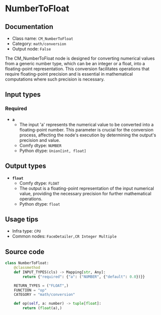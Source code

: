 # NumberToFloat
## Documentation
- Class name: `CM_NumberToFloat`
- Category: `math/conversion`
- Output node: `False`

The CM_NumberToFloat node is designed for converting numerical values from a generic number type, which can be an integer or a float, into a floating-point representation. This conversion facilitates operations that require floating-point precision and is essential in mathematical computations where such precision is necessary.
## Input types
### Required
- **`a`**
    - The input 'a' represents the numerical value to be converted into a floating-point number. This parameter is crucial for the conversion process, affecting the node's execution by determining the output's precision and value.
    - Comfy dtype: `NUMBER`
    - Python dtype: `Union[int, float]`
## Output types
- **`float`**
    - Comfy dtype: `FLOAT`
    - The output is a floating-point representation of the input numerical value, providing the necessary precision for further mathematical operations.
    - Python dtype: `float`
## Usage tips
- Infra type: `CPU`
- Common nodes: `FaceDetailer,CR Integer Multiple`


## Source code
```python
class NumberToFloat:
    @classmethod
    def INPUT_TYPES(cls) -> Mapping[str, Any]:
        return {"required": {"a": ("NUMBER", {"default": 0.0})}}

    RETURN_TYPES = ("FLOAT",)
    FUNCTION = "op"
    CATEGORY = "math/conversion"

    def op(self, a: number) -> tuple[float]:
        return (float(a),)

```
